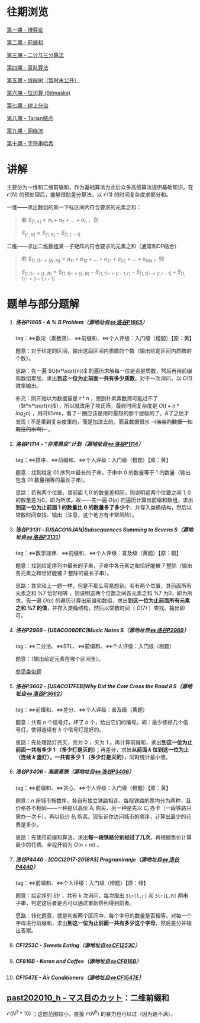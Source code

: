 # 往期浏览

[第一期 - 博弈论](https://www.cnblogs.com/WIDA/p/16570498.html)

[第二期 - 前缀和](https://www.cnblogs.com/WIDA/p/15504413.html)

[第三期 - 二分与三分算法](https://www.cnblogs.com/WIDA/p/17615803.html)

[第四期 - 莫队算法](https://www.cnblogs.com/WIDA/p/17610403.html)

[第五期 - 线段树（暂时未公开）]()

[第六期 - 位运算 (Bitmasks)](https://www.cnblogs.com/WIDA/p/17547678.html)

[第七期 - 树上分治](https://www.cnblogs.com/WIDA/p/17610362.html)

[第八期 - Tarjan缩点](https://www.cnblogs.com/WIDA/p/17635152.html)

[第九期 - 网络流](https://www.cnblogs.com/WIDA/p/17672842.html)

[第十期 - 字符串哈希](https://www.cnblogs.com/WIDA/p/17766310.html)

# 讲解

主要分为一维和二维前缀和，作为基础算法为此后众多高级算法提供基础知识。在 $\mathcal O(N)$ 的预处理后，能够借助差分算法，以 $\mathcal O(1)$ 的时间复杂度求部分和。
   
一维——求出数组的某一下标区间内符合要求的元素之和：

> 若 $S_{[1,n]}=a_1+a_2+…+a_n$ ，则
 > 
 > $S_{[L,R]}=S_{[1,R]}-S_{[1,L-1]}$ 
   
二维——求出二维数组某一子矩阵内符合要求的元素之和（通常和DP结合）

> 若 $S_{[1,1]->[N,N]}=a_{11}+a_{12}+…+a_{21}+a_{22}+…+a_{NN}$ ，则
> 
> $S_{[l,r]->[L,R]}=S_{[1,1]->[L,R]}-S_{[1,1]->[l-1,r]}-S_{[1,1]->[l,r-1]}+S_{[1,1]->[l-1,r-1]}$ 

# 题单与部分题解

1. ##### 洛谷P1865 - A % B Problem（源地址自[⇔洛谷P1865](https://www.luogu.com.cn/problem/P1865)）
   
   tag：⇔数论（素数筛）、⇔前缀和、⇔个人评级：入门级（橙题）【原：黄】
   
   题意：对于给定的区间，输出这段区间内质数的个数（输出给定区间内质数的个数）。
   
   思路：先一遍 $O(n*\sqrt{n})$ 的遍历求解每一位是否是质数，然后再用前缀和数组累加，求出**到这一位为止前面一共有多少质数**。对于一次询问，以 $O(1)$ 效率输出。
   
   补充：刚开始以为数据量是 $t*n$ ，想到朴素素数筛可能过不了（$t*n*\sqrt{n}$），所以就改用了埃氏筛，最终时间复杂度是 $O(t+n*log_2n)$ ，用时85ms，看了一圈应该是用时最短的那个层级的了。A了之后才发现 $t$ 不是乘到复杂度里的，而是加进去的，而且数据很水 ~~（洛谷的数据一如既往的水啊）~~ 。
2. ##### 洛谷P1114 -  “非常男女”计划（源地址自[⇔洛谷P1114](https://www.luogu.com.cn/problem/P1114)）
   
   tag：⇔排序、⇔前缀和、⇔个人评级：入门级（橙题）【原：黄】
   
   题意：找到给定 $01$ 序列中最长的子串，子串中 $0$ 的数量等于 $1$ 的数量（输出包含 $01$ 数量相等的最长子串）。
   
   思路：若有两个位置，其前面 $1,0$ 的数量差相同，则说明这两个位置之间 $1,0$ 的数量差为0，即为所求。故——先一遍 $O(n)$ 的遍历计算出前缀和数组，求出**到这一位为止前面 $1$ 的数量比 $0$ 的数量多了多少个**，并存入类桶结构，然后以常数时间查找、输出（注意，这个地方有卡常风险）。
3. ##### 洛谷P3131 - [USACO16JAN]Subsequences Summing to Sevens S（源地址自[⇔洛谷P3131](https://www.luogu.com.cn/problem/P3131)）
   
   tag：⇔数学规律、⇔前缀和、⇔个人评级：普及级（黄题）【原：橙】
   
   题意：找到给定序列中最长的子串，子串中各元素之和恰好能被 $7$ 整除（输出各元素之和恰好能被 $7$ 整除的最长子串）。
   
   思路：其实和上一题一样，但是不那么容易想到。若有两个位置，其前面所有元素之和 $\%7$ 恰好相等 ，则说明这两个位置之间各元素之和 $\%7$ 为0，即为所求。先一遍 $O(n)$ 的遍历计算出前缀和数组，求出**到这一位为止前面所有元素之和 $\%7$ 的值**，并存入类桶结构，然后以常数时间（ $O(7)$ ）查找、输出即可。
4. ##### 洛谷P2969 - [USACO09DEC]Music Notes S（源地址自[⇔洛谷P2969](https://www.luogu.com.cn/problem/P2969)）
   
   tag：⇔二分法、⇔STL、⇔前缀和、⇔个人评级：入门级（橙题）
   
   题意：（输出给定元素在哪个区间里）。
   
   [参见类似题](https://www.cnblogs.com/WIDA/p/15376049.html)
5. ##### 洛谷P3662 - [USACO17FEB]Why Did the Cow Cross the Road II S（源地址自[⇔洛谷P3662](https://www.luogu.com.cn/problem/P3662)）
   
   tag：⇔前缀和、⇔差分、⇔个人评级：普及级（黄题）
   
   题意：共有 $n$ 个信号灯，坏了 $b$ 个，给出它们的编号。问：最少修好几个信号灯，使得连续有 $k$ 个信号灯是好的。
   
   思路：先处理路灯亮灭，亮为 $0$ ，灭为 $1$ 。再计算前缀和，求出**到这一位为止前面一共有多少 $1$ （多少灯是灭的）**；再差分，求出**从前面 $k$ 位到这一位为止（连续 $k$ 盏灯），一共有多少 $1$ （多少灯是灭的）**，同时统计最小值。
6. ##### 洛谷P3406 - 海底高铁（源地址自[⇔洛谷P3406](https://www.luogu.com.cn/problem/P3406)）
   
   tag：⇔前缀和、⇔贪心、⇔个人评级：入门级（橙题）【原：黄】
   
   题意：$n$ 座城市按数序，各自有独立铁路相连，每段铁路的票均分为两种，且价格各不相同——一种是以高价 $A_i$ 购买，另一种是先以 $C_i$ 办卡（一段铁路只需办一次卡）、再以低价 $B_i$ 购买。现告诉你访问城市的顺序，计算出最少的花费是多少。
   
   思路：先使用前缀和算法，求出**每一段铁路分别经过了几次**，再根据售价计算最少的花费。全程开销为 $O(n+m)$ 。
7. ##### 洛谷P4440 - [COCI2017-2018#3] Programiranje（源地址自[⇔洛谷P4440](https://www.luogu.com.cn/problem/P4440)）
   
   tag：⇔前缀和、⇔个人评级：入门级（橙题）【原：绿】
   
   题意：给定序列 $Str$ ，共有 $k$ 次询问，每次取出 `Str[l,r]` 和 `Str[L,R]` 两串子串，判定这后者是否可以通过重新排列得到前者。
   
   思路：转化题意，就是判断两个区间中，每个字母的数量是否相等。对每一个字母进行前缀和，求出**到这一位为止前面一共有多少这个字母**，然后差分并输出答案。

8. ##### CF1253C - Sweets Eating（源地址自[⇔CF1253C](https://codeforces.com/problemset/problem/1253/C)）
9. ##### CF816B - Karen and Coffee（源地址自[⇔CF816B](https://codeforces.com/problemset/problem/816/B)）
10. ##### CF1547E - Air Conditioners（源地址自[⇔CF1547E](https://codeforces.com/problemset/problem/1547/E)）

## [past202010_h - マス目のカット](https://atcoder.jp/contests/past202010-open/tasks/past202010_h)：二维前缀和

$\mathcal O(N^3*10)$ ；这题范围较小，直接 $\mathcal O(N^5)$ 的暴力也可以过（因为跑不满）。